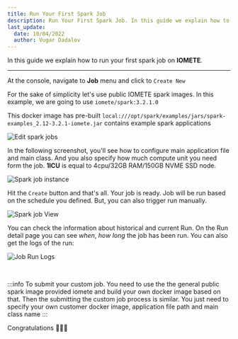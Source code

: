 ```yaml
---
title: Run Your First Spark Job
description: Run Your First Spark Job. In this guide we explain how to run your first spark job on iomete.
last_update:
  date: 10/04/2022
  author: Vugar Dadalov
---
```


In this guide we explain how to run your first spark job on **IOMETE**.
___

At the console, navigate to **Job** menu and click to `Create New`

For the sake of simplicity let's use public IOMETE spark images. In this example, we are going to use `iomete/spark:3.2.1.0`

This docker image has pre-built `local:///opt/spark/examples/jars/spark-examples_2.12-3.2.1-iomete.jar` contains example spark applications

![Edit spark jobs](/img/guides/edit-spark-job.png)

In the following screenshot, you'll see how to configure main application file and main class. And you also specify how much compute unit you need form the job. **1ICU** is equal to 4cpu/32GB RAM/150GB NVME SSD node. 

![Spark job instance](/img/guides/spark-job-instance.png)

Hit the `Create` button and that's all. Your job is ready. Job will be run based on the schedule you defined. But, you can also trigger run manually. 

![Spark job View](/img/guides/spark-job-view.png)
<!-- [block:image]
{
  "images": [
    {
      "image": [
        "https://files.readme.io/07e54bd-Screen_Shot_2022-02-13_at_15.34.22.png",
        "Screen Shot 2022-02-13 at 15.34.22.png",
        2166
      ],
      "caption": "Job View"
    }
  ]
}
[/block] -->

You can check the information about historical and current Run. On the Run detail page you can see _when_, _how long_ the job has been run. You can also get the logs of the run: 

![Job Run Logs](/img/guides/job-run-logs.png)
<!-- [block:image]
{
  "images": [
    {
      "image": [
        "https://files.readme.io/ebc6215-Screen_Shot_2022-02-13_at_15.37.38.png",
        "Screen Shot 2022-02-13 at 15.37.38.png",
        2200
      ],
      "caption": "Job Run Logs"
    }
  ]
}
[/block] -->

<br/>

:::info
To submit your custom job. You need to use the the general public spark image provided iomete and build your own docker image based on that. Then the submitting the custom job process is similar. You just need to specify your own customer docker image, application file path and main class name
:::

Congratulations 🎉🎉🎉
